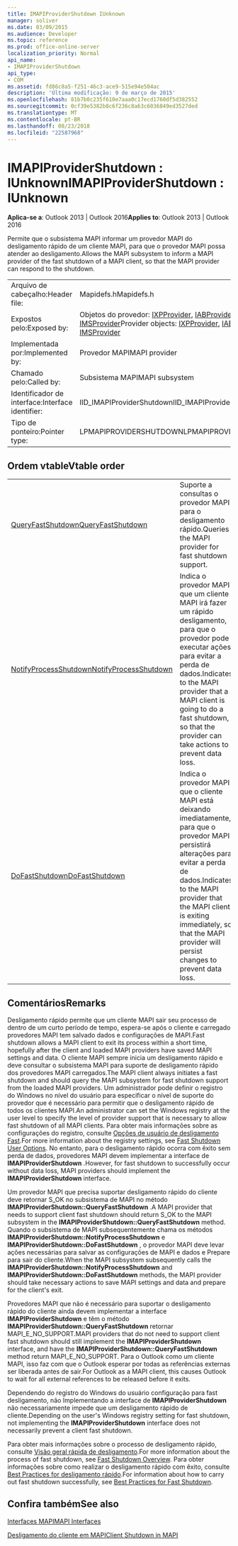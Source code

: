```yaml
---
title: IMAPIProviderShutdown IUnknown
manager: soliver
ms.date: 03/09/2015
ms.audience: Developer
ms.topic: reference
ms.prod: office-online-server
localization_priority: Normal
api_name:
- IMAPIProviderShutdown
api_type:
- COM
ms.assetid: fd86c8a5-f251-46c3-ace9-515e94e504ac
description: 'Última modificação: 9 de março de 2015'
ms.openlocfilehash: 81b7b0c235f610e7aaa0c17ecd1760df5d382552
ms.sourcegitcommit: 0cf39e5382b8c6f236c8a63c6036849ed3527ded
ms.translationtype: MT
ms.contentlocale: pt-BR
ms.lasthandoff: 08/23/2018
ms.locfileid: "22587968"
---
```

# <a name="imapiprovidershutdown--iunknown"></a><span data-ttu-id="a38d4-103">IMAPIProviderShutdown : IUnknown</span><span class="sxs-lookup"><span data-stu-id="a38d4-103">IMAPIProviderShutdown : IUnknown</span></span>

  
  
<span data-ttu-id="a38d4-104">**Aplica-se a**: Outlook 2013 | Outlook 2016</span><span class="sxs-lookup"><span data-stu-id="a38d4-104">**Applies to**: Outlook 2013 | Outlook 2016</span></span> 
  
<span data-ttu-id="a38d4-105">Permite que o subsistema MAPI informar um provedor MAPI do desligamento rápido de um cliente MAPI, para que o provedor MAPI possa atender ao desligamento.</span><span class="sxs-lookup"><span data-stu-id="a38d4-105">Allows the MAPI subsystem to inform a MAPI provider of the fast shutdown of a MAPI client, so that the MAPI provider can respond to the shutdown.</span></span>
  
|||
|:-----|:-----|
|<span data-ttu-id="a38d4-106">Arquivo de cabeçalho:</span><span class="sxs-lookup"><span data-stu-id="a38d4-106">Header file:</span></span>  <br/> |<span data-ttu-id="a38d4-107">Mapidefs.h</span><span class="sxs-lookup"><span data-stu-id="a38d4-107">Mapidefs.h</span></span>  <br/> |
|<span data-ttu-id="a38d4-108">Expostos pelo:</span><span class="sxs-lookup"><span data-stu-id="a38d4-108">Exposed by:</span></span>  <br/> |<span data-ttu-id="a38d4-109">Objetos do provedor: [IXPProvider](ixpprovideriunknown.md), [IABProvider](iabprovideriunknown.md)ou [IMSProvider](imsprovideriunknown.md)</span><span class="sxs-lookup"><span data-stu-id="a38d4-109">Provider objects: [IXPProvider](ixpprovideriunknown.md), [IABProvider](iabprovideriunknown.md), or [IMSProvider](imsprovideriunknown.md)</span></span> <br/> |
|<span data-ttu-id="a38d4-110">Implementada por:</span><span class="sxs-lookup"><span data-stu-id="a38d4-110">Implemented by:</span></span>  <br/> |<span data-ttu-id="a38d4-111">Provedor MAPI</span><span class="sxs-lookup"><span data-stu-id="a38d4-111">MAPI provider</span></span>  <br/> |
|<span data-ttu-id="a38d4-112">Chamado pelo:</span><span class="sxs-lookup"><span data-stu-id="a38d4-112">Called by:</span></span>  <br/> |<span data-ttu-id="a38d4-113">Subsistema MAPI</span><span class="sxs-lookup"><span data-stu-id="a38d4-113">MAPI subsystem</span></span>  <br/> |
|<span data-ttu-id="a38d4-114">Identificador de interface:</span><span class="sxs-lookup"><span data-stu-id="a38d4-114">Interface identifier:</span></span>  <br/> |<span data-ttu-id="a38d4-115">IID_IMAPIProviderShutdown</span><span class="sxs-lookup"><span data-stu-id="a38d4-115">IID_IMAPIProviderShutdown</span></span>  <br/> |
|<span data-ttu-id="a38d4-116">Tipo de ponteiro:</span><span class="sxs-lookup"><span data-stu-id="a38d4-116">Pointer type:</span></span>  <br/> |<span data-ttu-id="a38d4-117">LPMAPIPROVIDERSHUTDOWN</span><span class="sxs-lookup"><span data-stu-id="a38d4-117">LPMAPIPROVIDERSHUTDOWN</span></span>  <br/> |
   
## <a name="vtable-order"></a><span data-ttu-id="a38d4-118">Ordem vtable</span><span class="sxs-lookup"><span data-stu-id="a38d4-118">Vtable order</span></span>

|||
|:-----|:-----|
|[<span data-ttu-id="a38d4-119">QueryFastShutdown</span><span class="sxs-lookup"><span data-stu-id="a38d4-119">QueryFastShutdown</span></span>](imapiprovidershutdown-queryfastshutdown.md) <br/> |<span data-ttu-id="a38d4-120">Suporte a consultas o provedor MAPI para o desligamento rápido.</span><span class="sxs-lookup"><span data-stu-id="a38d4-120">Queries the MAPI provider for fast shutdown support.</span></span>  <br/> |
|[<span data-ttu-id="a38d4-121">NotifyProcessShutdown</span><span class="sxs-lookup"><span data-stu-id="a38d4-121">NotifyProcessShutdown</span></span>](imapiprovidershutdown-notifyprocessshutdown.md) <br/> |<span data-ttu-id="a38d4-122">Indica o provedor MAPI que um cliente MAPI irá fazer um rápido desligamento, para que o provedor pode executar ações para evitar a perda de dados.</span><span class="sxs-lookup"><span data-stu-id="a38d4-122">Indicates to the MAPI provider that a MAPI client is going to do a fast shutdown, so that the provider can take actions to prevent data loss.</span></span>  <br/> |
|[<span data-ttu-id="a38d4-123">DoFastShutdown</span><span class="sxs-lookup"><span data-stu-id="a38d4-123">DoFastShutdown</span></span>](imapiprovidershutdown-dofastshutdown.md) <br/> |<span data-ttu-id="a38d4-124">Indica o provedor MAPI que o cliente MAPI está deixando imediatamente, para que o provedor MAPI persistirá alterações para evitar a perda de dados.</span><span class="sxs-lookup"><span data-stu-id="a38d4-124">Indicates to the MAPI provider that the MAPI client is exiting immediately, so that the MAPI provider will persist changes to prevent data loss.</span></span>  <br/> |
   
## <a name="remarks"></a><span data-ttu-id="a38d4-125">Comentários</span><span class="sxs-lookup"><span data-stu-id="a38d4-125">Remarks</span></span>

<span data-ttu-id="a38d4-126">Desligamento rápido permite que um cliente MAPI sair seu processo de dentro de um curto período de tempo, espera-se após o cliente e carregado provedores MAPI tem salvado dados e configurações de MAPI.</span><span class="sxs-lookup"><span data-stu-id="a38d4-126">Fast shutdown allows a MAPI client to exit its process within a short time, hopefully after the client and loaded MAPI providers have saved MAPI settings and data.</span></span> <span data-ttu-id="a38d4-127">O cliente MAPI sempre inicia um desligamento rápido e deve consultar o subsistema MAPI para suporte de desligamento rápido dos provedores MAPI carregados.</span><span class="sxs-lookup"><span data-stu-id="a38d4-127">The MAPI client always initiates a fast shutdown and should query the MAPI subsystem for fast shutdown support from the loaded MAPI providers.</span></span> <span data-ttu-id="a38d4-128">Um administrador pode definir o registro do Windows no nível do usuário para especificar o nível de suporte do provedor que é necessário para permitir que o desligamento rápido de todos os clientes MAPI.</span><span class="sxs-lookup"><span data-stu-id="a38d4-128">An administrator can set the Windows registry at the user level to specify the level of provider support that is necessary to allow fast shutdown of all MAPI clients.</span></span> <span data-ttu-id="a38d4-129">Para obter mais informações sobre as configurações do registro, consulte [Opções de usuário de desligamento Fast](fast-shutdown-user-options.md).</span><span class="sxs-lookup"><span data-stu-id="a38d4-129">For more information about the registry settings, see [Fast Shutdown User Options](fast-shutdown-user-options.md).</span></span> <span data-ttu-id="a38d4-130">No entanto, para o desligamento rápido ocorra com êxito sem perda de dados, provedores MAPI devem implementar a interface de **IMAPIProviderShutdown** .</span><span class="sxs-lookup"><span data-stu-id="a38d4-130">However, for fast shutdown to successfully occur without data loss, MAPI providers should implement the **IMAPIProviderShutdown** interface.</span></span> 
  
<span data-ttu-id="a38d4-131">Um provedor MAPI que precisa suportar desligamento rápido do cliente deve retornar S_OK no subsistema de MAPI no método **IMAPIProviderShutdown::QueryFastShutdown** .</span><span class="sxs-lookup"><span data-stu-id="a38d4-131">A MAPI provider that needs to support client fast shutdown should return S_OK to the MAPI subsystem in the **IMAPIProviderShutdown::QueryFastShutdown** method.</span></span> <span data-ttu-id="a38d4-132">Quando o subsistema de MAPI subsequentemente chama os métodos **IMAPIProviderShutdown::NotifyProcessShutdown** e **IMAPIProviderShutdown::DoFastShutdown** , o provedor MAPI deve levar ações necessárias para salvar as configurações de MAPI e dados e Prepare para sair do cliente.</span><span class="sxs-lookup"><span data-stu-id="a38d4-132">When the MAPI subsystem subsequently calls the **IMAPIProviderShutdown::NotifyProcessShutdown** and **IMAPIProviderShutdown::DoFastShutdown** methods, the MAPI provider should take necessary actions to save MAPI settings and data and prepare for the client's exit.</span></span> 
  
<span data-ttu-id="a38d4-133">Provedores MAPI que não é necessário para suportar o desligamento rápido do cliente ainda devem implementar a interface **IMAPIProviderShutdown** e têm o método **IMAPIProviderShutdown::QueryFastShutdown** retornar MAPI_E_NO_SUPPORT.</span><span class="sxs-lookup"><span data-stu-id="a38d4-133">MAPI providers that do not need to support client fast shutdown should still implement the **IMAPIProviderShutdown** interface, and have the **IMAPIProviderShutdown::QueryFastShutdown** method return MAPI_E_NO_SUPPORT.</span></span> <span data-ttu-id="a38d4-134">Para o Outlook como um cliente MAPI, isso faz com que o Outlook esperar por todas as referências externas ser liberada antes de sair.</span><span class="sxs-lookup"><span data-stu-id="a38d4-134">For Outlook as a MAPI client, this causes Outlook to wait for all external references to be released before it exits.</span></span> 
  
<span data-ttu-id="a38d4-135">Dependendo do registro do Windows do usuário configuração para fast desligamento, não Implementando a interface de **IMAPIProviderShutdown** não necessariamente impede que um desligamento rápido de cliente.</span><span class="sxs-lookup"><span data-stu-id="a38d4-135">Depending on the user's Windows registry setting for fast shutdown, not implementing the **IMAPIProviderShutdown** interface does not necessarily prevent a client fast shutdown.</span></span> 
  
<span data-ttu-id="a38d4-136">Para obter mais informações sobre o processo de desligamento rápido, consulte [Visão geral rápida de desligamento](fast-shutdown-overview.md).</span><span class="sxs-lookup"><span data-stu-id="a38d4-136">For more information about the process of fast shutdown, see [Fast Shutdown Overview](fast-shutdown-overview.md).</span></span> <span data-ttu-id="a38d4-137">Para obter informações sobre como realizar o desligamento rápido com êxito, consulte [Best Practices for desligamento rápido](best-practices-for-fast-shutdown.md).</span><span class="sxs-lookup"><span data-stu-id="a38d4-137">For information about how to carry out fast shutdown successfully, see [Best Practices for Fast Shutdown](best-practices-for-fast-shutdown.md).</span></span>
  
## <a name="see-also"></a><span data-ttu-id="a38d4-138">Confira também</span><span class="sxs-lookup"><span data-stu-id="a38d4-138">See also</span></span>



[<span data-ttu-id="a38d4-139">Interfaces MAPI</span><span class="sxs-lookup"><span data-stu-id="a38d4-139">MAPI Interfaces</span></span>](mapi-interfaces.md)
  
[<span data-ttu-id="a38d4-140">Desligamento do cliente em MAPI</span><span class="sxs-lookup"><span data-stu-id="a38d4-140">Client Shutdown in MAPI</span></span>](client-shutdown-in-mapi.md)

